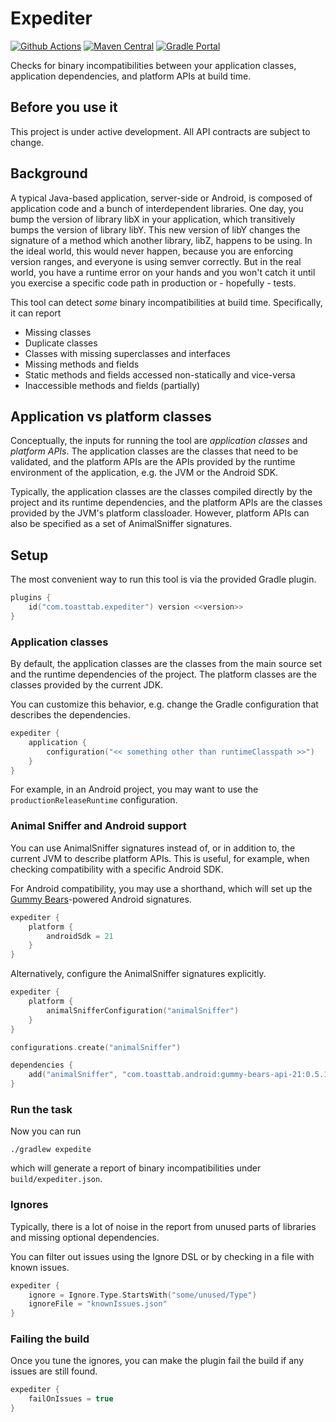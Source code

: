 # Expediter

[![Github Actions](https://github.com/open-toast/expediter/actions/workflows/ci.yml/badge.svg)](https://github.com/open-toast/can-i-use-anvil/actions/workflows/ci.yml)
[![Maven Central](https://img.shields.io/maven-central/v/com.toasttab.expediter/core)](https://search.maven.org/artifact/com.toasttab.expediter/core)
[![Gradle Portal](https://img.shields.io/maven-metadata/v/https/plugins.gradle.org/m2/com/toasttab/expediter/plugin/maven-metadata.xml.svg?label=gradle-portal&color=yellowgreen)](https://plugins.gradle.org/plugin/com.toasttab.expediter)

Checks for binary incompatibilities between your application classes, application dependencies, and platform APIs at build time.

## Before you use it

This project is under active development. All API contracts are subject to change.

## Background

A typical Java-based application, server-side or Android, is composed of application code and a bunch of interdependent
libraries. One day, you bump the version of library libX in your application, which transitively bumps the version 
of library libY. This new version of libY changes the signature of a method which another library, libZ, happens 
to be using. In the ideal world, this would never happen, because you are enforcing version ranges, and everyone
is using semver correctly. But in the real world, you have a runtime error on your hands and you won't catch it until 
you exercise a specific code path in production or - hopefully - tests.

This tool can detect _some_ binary incompatibilities at build time. Specifically, it can report

* Missing classes
* Duplicate classes
* Classes with missing superclasses and interfaces
* Missing methods and fields
* Static methods and fields accessed non-statically and vice-versa
* Inaccessible methods and fields (partially)

## Application vs platform classes

Conceptually, the inputs for running the tool are _application classes_ and _platform APIs_. The application
classes are the classes that need to be validated, and the platform APIs are the APIs provided by the runtime
environment of the application, e.g. the JVM or the Android SDK.

Typically, the application classes are the classes compiled directly by the project and its runtime dependencies,
and the platform APIs are the classes provided by the JVM's platform classloader. However, platform APIs can
also be specified as a set of AnimalSniffer signatures.

## Setup

The most convenient way to run this tool is via the provided Gradle plugin.

```kotlin
plugins {
    id("com.toasttab.expediter") version <<version>>
}
```

### Application classes

By default, the application classes are the classes from the main source set and the runtime dependencies of the project.
The platform classes are the classes provided by the current JDK.

You can customize this behavior, e.g. change the Gradle configuration that describes the dependencies.

```kotlin
expediter {
    application {
        configuration("<< something other than runtimeClasspath >>")
    }
}
```

For example, in an Android project, you may want to use the `productionReleaseRuntime` configuration.

### Animal Sniffer and Android support

You can use AnimalSniffer signatures instead of, or in addition to, the current JVM to describe platform APIs. This is useful, for example, when checking compatibility with a specific Android SDK.

For Android compatibility, you may use a shorthand, which will set up the [Gummy Bears](https://github.com/open-toast/gummy-bears)-powered Android signatures.

```kotlin
expediter {
    platform {
        androidSdk = 21
    }
}
```

Alternatively, configure the AnimalSniffer signatures explicitly.

```kotlin
expediter {
    platform {
        animalSnifferConfiguration("animalSniffer")
    }
}

configurations.create("animalSniffer")

dependencies {
    add("animalSniffer", "com.toasttab.android:gummy-bears-api-21:0.5.1@signature")
}
```

### Run the task

Now you can run

```shell
./gradlew expedite
```

which will generate a report of binary incompatibilities under `build/expediter.json`.

### Ignores

Typically, there is a lot of noise in the report from unused parts of libraries and missing optional dependencies.

You can filter out issues using the Ignore DSL or by checking in a file with known issues.

```kotlin
expediter {
    ignore = Ignore.Type.StartsWith("some/unused/Type")
    ignoreFile = "knownIssues.json"
}
```

### Failing the build

Once you tune the ignores, you can make the plugin fail the build if any issues are still found.

```kotlin
expediter {
    failOnIssues = true
}
```
